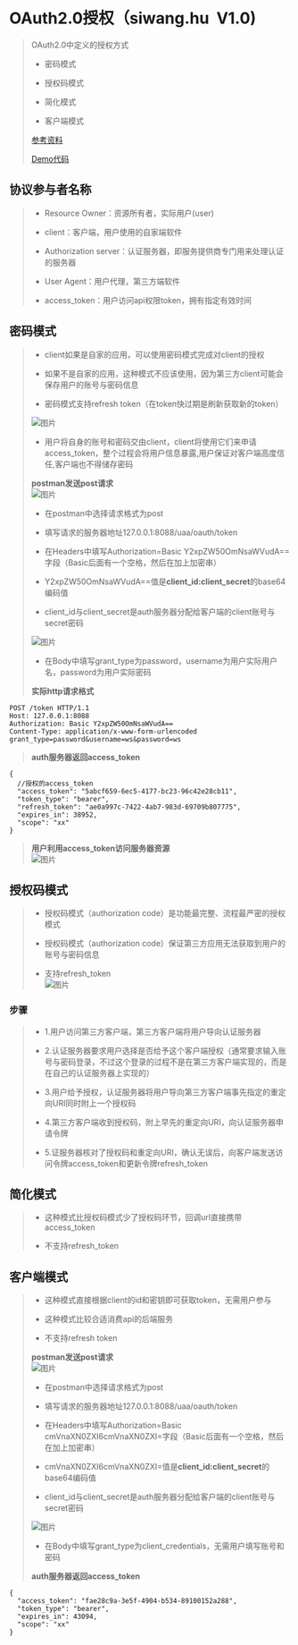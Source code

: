# OAuth2.0授权（siwang.hu&nbsp;&nbsp;V1.0)  
> OAuth2.0中定义的授权方式  
> + 密码模式  
>  
> + 授权码模式  
>  
> + 简化模式  
>  
> + 客户端模式  
>  
> [参考资料](https://www.kancloud.cn/kancloud/oauth_2_0/63331)  
>  
> [Demo代码](https://github.com/siwanghu/Security)  
## 协议参与者名称  
> + Resource Owner：资源所有者，实际用户(user)  
>  
> + client：客户端，用户使用的自家端软件  
>  
> + Authorization server：认证服务器，即服务提供商专门用来处理认证的服务器  
>  
> + User Agent：用户代理，第三方端软件  
>  
> + access_token：用户访问api权限token，拥有指定有效时间  
## 密码模式  
> + client如果是自家的应用，可以使用密码模式完成对client的授权  
>  
> + 如果不是自家的应用，这种模式不应该使用，因为第三方client可能会保存用户的账号与密码信息  
>  
> + 密码模式支持refresh token（在token快过期是刷新获取新的token）  
>  
> ![图片](./data/opwd.PNG)  
>  
> + 用户将自身的账号和密码交由client，client将使用它们来申请access_token，整个过程会将用户信息暴露,用户保证对客户端高度信任,客户端也不得储存密码  
>  
> **postman发送post请求**   
> ![图片](./data/ppwd.PNG)  
>  
> + 在postman中选择请求格式为post  
>  
> + 填写请求的服务器地址127.0.0.1:8088/uaa/oauth/token  
>  
> + 在Headers中填写Authorization=Basic Y2xpZW50OmNsaWVudA==字段（Basic后面有一个空格，然后在加上加密串）  
>  
> + Y2xpZW50OmNsaWVudA==值是**client_id:client_secret**的base64编码值  
>  
> + client_id与client_secret是auth服务器分配给客户端的client账号与secret密码  
>  
> ![图片](./data/ppwd1.PNG)  
>  
> + 在Body中填写grant_type为password，username为用户实际用户名，password为用户实际密码  
>  
> **实际http请求格式**  
```
POST /token HTTP/1.1
Host: 127.0.0.1:8088
Authorization: Basic Y2xpZW50OmNsaWVudA==
Content-Type: application/x-www-form-urlencoded
grant_type=password&username=ws&password=ws
```
> **auth服务器返回access_token**  
```
{
  //授权的access_token
  "access_token": "5abcf659-6ec5-4177-bc23-96c42e28cb11", 
  "token_type": "bearer",
  "refresh_token": "ae0a997c-7422-4ab7-983d-69709b807775",
  "expires_in": 38952,
  "scope": "xx"
}
```
> **用户利用access_token访问服务器资源**  
> ![图片](./data/ppwd2.PNG)  
>  
## 授权码模式  
> + 授权码模式（authorization code）是功能最完整、流程最严密的授权模式  
>  
> + 授权码模式（authorization code）保证第三方应用无法获取到用户的账号与密码信息  
>  
> + 支持refresh_token  
> ![图片](./data/osp.PNG)  
### 步骤  
> + 1.用户访问第三方客户端，第三方客户端将用户导向认证服务器  
>  
> + 2.认证服务器要求用户选择是否给予这个客户端授权（通常要求输入账号与密码登录，不过这个登录的过程不是在第三方客户端实现的，而是在自己的认证服务器上实现的）  
>  
> + 3.用户给予授权，认证服务器将用户导向第三方客户端事先指定的重定向URI同时附上一个授权码  
>  
> + 4.第三方客户端收到授权码，附上早先的重定向URI，向认证服务器申请令牌  
>  
> + 5.证服务器核对了授权码和重定向URI，确认无误后，向客户端发送访问令牌access_token和更新令牌refresh_token  
## 简化模式  
> + 这种模式比授权码模式少了授权码环节，回调url直接携带access_token  
>  
> + 不支持refresh_token  
>  
## 客户端模式  
> + 这种模式直接根据client的id和密钥即可获取token，无需用户参与  
>  
> + 这种模式比较合适消费api的后端服务  
>  
> + 不支持refresh token  
>  
> **postman发送post请求**  
> ![图片](./data/cpp.PNG)  
>  
> + 在postman中选择请求格式为post  
>  
> + 填写请求的服务器地址127.0.0.1:8088/uaa/oauth/token  
>  
> + 在Headers中填写Authorization=Basic cmVnaXN0ZXI6cmVnaXN0ZXI=字段（Basic后面有一个空格，然后在加上加密串）  
>  
> + cmVnaXN0ZXI6cmVnaXN0ZXI=值是**client_id:client_secret**的base64编码值  
>  
> + client_id与client_secret是auth服务器分配给客户端的client账号与secret密码  
>  
> ![图片](./data/cpp1.PNG)  
>  
> + 在Body中填写grant_type为client_credentials，无需用户填写账号和密码
>  
> **auth服务器返回access_token** 
```
{
  "access_token": "fae28c9a-3e5f-4904-b534-89100152a288",
  "token_type": "bearer",
  "expires_in": 43094,
  "scope": "xx"
}
```